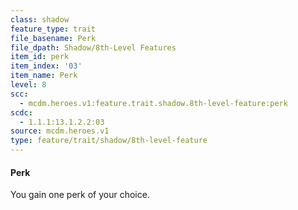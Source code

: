 ```yaml
---
class: shadow
feature_type: trait
file_basename: Perk
file_dpath: Shadow/8th-Level Features
item_id: perk
item_index: '03'
item_name: Perk
level: 8
scc:
  - mcdm.heroes.v1:feature.trait.shadow.8th-level-feature:perk
scdc:
  - 1.1.1:13.1.2.2:03
source: mcdm.heroes.v1
type: feature/trait/shadow/8th-level-feature
---
```


#### Perk

You gain one perk of your choice.
